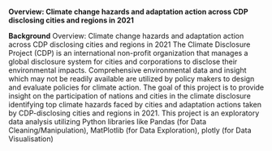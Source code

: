 **Overview:  Climate change hazards and adaptation action across CDP disclosing cities and regions in 2021**

**Background**
Overview:  Climate change hazards and adaptation action across CDP disclosing cities and regions in 2021
The Climate Disclosure Project (CDP) is an international non-profit organization that manages a global disclosure system for cities and corporations to disclose their environmental impacts. Comprehensive environmental data and insight which may not be readily available are utilized by policy makers to design and evaluate policies for climate action. The goal of this project is to provide insight on the participation of nations and cities in the climate disclosure identifying top climate hazards faced by cities and adaptation actions taken by CDP-disclosing cities and regions in 2021. This project is an exploratory data analysis utilizing Python libraries like Pandas (for Data Cleaning/Manipulation), MatPlotlib (for Data Exploration), plotly (for  Data Visualisation)

